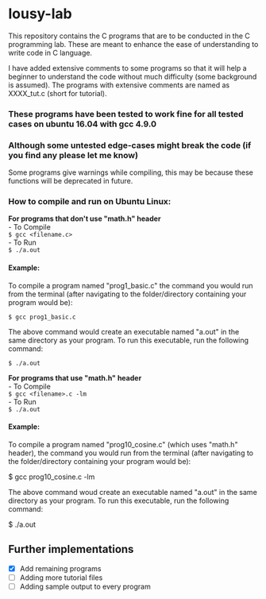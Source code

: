 # lousy-lab

This repository contains the C programs that are to be conducted in the C programming lab. These are meant to enhance the ease of understanding to write code in C language.

I have added extensive comments to some programs so that it will help a beginner to understand the code without much difficulty (some background is assumed). The programs with extensive comments are named as XXXX_tut.c (short for tutorial).

### These programs have been tested to work fine for all tested cases on ubuntu 16.04 with gcc 4.9.0
### Although some untested edge-cases might break the code (if you find any please let me know)

Some programs give warnings while compiling, this may be because these functions will be deprecated in future.  

### How to compile and run on Ubuntu Linux:
**For programs that don't use "math.h" header**  
    - To Compile  
        ```
        $ gcc <filename.c>  
        ```  
    - To Run  
        ```
        $ ./a.out  
        ```  

#### Example:
To compile a program named "prog1_basic.c" the command you would run from the terminal (after navigating to the folder/directory containing your program would be):

```
$ gcc prog1_basic.c  
```
The above command would create an executable named "a.out" in the same directory as your program. To run this executable, run the following command:

```
$ ./a.out
```

**For programs that use "math.h" header**  
    - To Compile  
        ```
        $ gcc <filename>.c -lm  
        ```  
    - To Run  
      ```
        $ ./a.out  
      ```
      
#### Example:
To compile a program named "prog10_cosine.c" (which uses "math.h" header), the command you would run from the terminal (after navigating to the folder/directory containing your program would be):

$ gcc prog10_cosine.c -lm

The above command woud create an executable named "a.out" in the same directory as your program. To run this executable, run the following command:

$ ./a.out


## Further implementations
- [x] Add remaining programs
- [ ] Adding more tutorial files
- [ ] Adding sample output to every program
